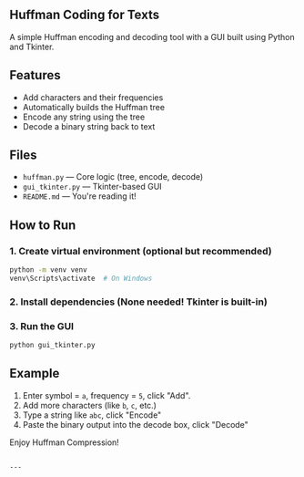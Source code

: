 
## Huffman Coding for Texts

A simple Huffman encoding and decoding tool with a GUI built using Python and Tkinter.

## Features

- Add characters and their frequencies
- Automatically builds the Huffman tree
- Encode any string using the tree
- Decode a binary string back to text

## Files

- `huffman.py` — Core logic (tree, encode, decode)
- `gui_tkinter.py` — Tkinter-based GUI
- `README.md` — You're reading it!

## How to Run

### 1. Create virtual environment (optional but recommended)

```bash
python -m venv venv
venv\Scripts\activate  # On Windows
````

### 2. Install dependencies (None needed! Tkinter is built-in)

### 3. Run the GUI

```bash
python gui_tkinter.py
```

## Example

1. Enter symbol = `a`, frequency = `5`, click "Add".
2. Add more characters (like `b`, `c`, etc.)
3. Type a string like `abc`, click "Encode"
4. Paste the binary output into the decode box, click "Decode"

Enjoy Huffman Compression!

```

---


